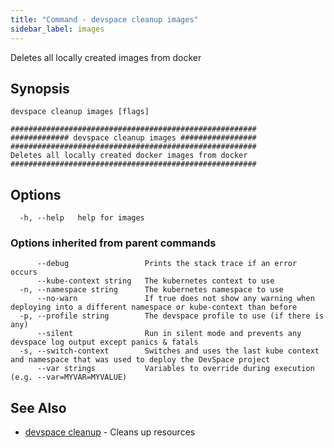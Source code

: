```yaml
---
title: "Command - devspace cleanup images"
sidebar_label: images
---
```



Deletes all locally created images from docker

## Synopsis

 
```
devspace cleanup images [flags]
```

```
#######################################################
############# devspace cleanup images #################
#######################################################
Deletes all locally created docker images from docker
#######################################################
```
## Options

```
  -h, --help   help for images
```

### Options inherited from parent commands

```
      --debug                 Prints the stack trace if an error occurs
      --kube-context string   The kubernetes context to use
  -n, --namespace string      The kubernetes namespace to use
      --no-warn               If true does not show any warning when deploying into a different namespace or kube-context than before
  -p, --profile string        The devspace profile to use (if there is any)
      --silent                Run in silent mode and prevents any devspace log output except panics & fatals
  -s, --switch-context        Switches and uses the last kube context and namespace that was used to deploy the DevSpace project
      --var strings           Variables to override during execution (e.g. --var=MYVAR=MYVALUE)
```

## See Also

* [devspace cleanup](../../cli/commands/devspace_cleanup)	 - Cleans up resources
